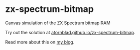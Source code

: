 # zx-spectrum-bitmap
Canvas simulation of the ZX Spectrum bitmap RAM

Try out the solution at [atornblad.github.io/zx-spectrum-bitmap](https://atornblad.github.io/zx-spectrum-bitmap).

Read more about this on [my blog](https://atornblad.se/emulating-zx-spectrum-graphics-in-javascript.html).
